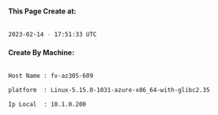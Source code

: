 
   
#### This Page Create at:

```bash

2023-02-14 - 17:51:33 UTC

```

#### Create By Machine:

```bash

Host Name : fv-az305-609

platform  : Linux-5.15.0-1031-azure-x86_64-with-glibc2.35

Ip Local  : 10.1.0.200

```


